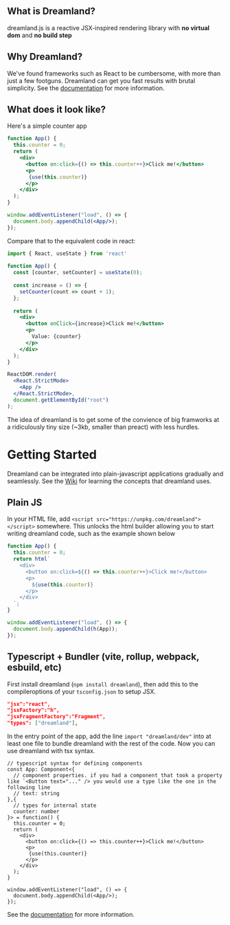 ## What is Dreamland?
dreamland.js is a reactive JSX-inspired rendering library with **no virtual dom** and **no build step**

## Why Dreamland?
We've found frameworks such as React to be cumbersome, with more than just a few footguns. Dreamland can get you fast results with brutal simplicity. See the [documentation](https://dreamland.js.org) for more information.

## What does it look like?
Here's a simple counter app
```jsx
function App() {
  this.counter = 0;
  return (
    <div>
      <button on:click={() => this.counter++}>Click me!</button>
      <p>
       {use(this.counter)}
      </p>
    </div>
  );
}

window.addEventListener("load", () => {
  document.body.appendChild(<App/>);
});
```

Compare that to the equivalent code in react:
```jsx
import { React, useState } from 'react'
 
function App() {
  const [counter, setCounter] = useState(0);
 
  const increase = () => {
    setCounter(count => count + 1);
  };
 
  return (
    <div>
      <button onClick={increase}>Click me!</button>
      <p>
        Value: {counter}
      </p>
    </div>
  );
}

ReactDOM.render(
  <React.StrictMode>
    <App />
  </React.StrictMode>,
  document.getElementById("root")
);
```
The idea of dreamland is to get some of the convience of big framworks at a ridiculously tiny size (~3kb, smaller than preact) with less hurdles. 

# Getting Started
Dreamland can be integrated into plain-javascript applications gradually and seamlessly. See the [Wiki](https://github.com/MercuryWorkshop/dreamlandjs/wiki) for learning the concepts that dreamland uses.

## Plain JS
In your HTML file, add `<script src="https://unpkg.com/dreamland"></script>` somewhere. This unlocks the html builder allowing you to start writing dreamland code, such as the example shown below
```javascript
function App() {
  this.counter = 0;
  return html`
    <div>
      <button on:click=${() => this.counter++}>Click me!</button>
      <p>
        ${use(this.counter)}
      </p>
    </div>
  `;
}

window.addEventListener("load", () => {
  document.body.appendChild(h(App));
});
```
## Typescript + Bundler (vite, rollup, webpack, esbuild, etc)
First install dreamland (`npm install dreamland`), then add this to the compileroptions of your `tsconfig.json` to setup JSX.
```json
"jsx":"react",
"jsxFactory":"h",
"jsxFragmentFactory":"Fragment",
"types": ["dreamland"],
```

In the entry point of the app, add the line `import "dreamland/dev"` into at least one file to bundle dreamland with the rest of the code. Now you can use dreamland with tsx syntax.

```tsx
// typescript syntax for defining components
const App: Component<{
  // component properties. if you had a component that took a property like `<Button text="..." /> you would use a type like the one in the following line
  // text: string
},{
  // types for internal state
  counter: number
}> = function() {
  this.counter = 0;
  return (
    <div>
      <button on:click={() => this.counter++}>Click me!</button>
      <p>
       {use(this.counter)}
      </p>
    </div>
  );
}

window.addEventListener("load", () => {
  document.body.appendChild(<App/>);
});
```

See the [documentation](https://dreamland.js.org) for more information.
